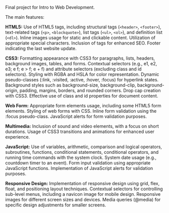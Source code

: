Final project for Intro to Web Development.

The main features:


**HTML5:**
Use of HTML5 tags, including structural tags (`<header>`, `<footer>`), text-related tags (`<p>`, `<blockquote>`), list tags (`<ul>`, `<ol>`), and definition list (`<dl>`).
Inline images usage for static and clickable content.
Utilization of appropriate special characters.
Inclusion of <meta> tags for enhanced SEO.
Footer indicating the last website update.

**CSS3:**
Formatting appearance with CSS3 for paragraphs, lists, headers, background images, tables, and forms.
Contextual selectors (e.g., e1, e2, e3; e f; e > f; e + f) and attribute selectors (excluding class and id selectors).
Styling with RGBA and HSLA for color representation.
Dynamic pseudo-classes (:link, :visited, :active, :hover, :focus) for hyperlink states.
Background styles such as background-size, background-clip, background-origin, padding, margins, borders, and rounded corners.
Drop cap creation with CSS3.
Effective use of class and id properties for document content.

**Web Form:**
Appropriate form elements usage, including some HTML5 form elements.
Styling of web forms with CSS.
Inline form validation using the :focus pseudo-class.
JavaScript alerts for form validation purposes.

**Multimedia:**
Inclusion of sound and video elements, with a focus on short durations.
Usage of CSS3 transitions and animations for enhanced user experience.

**JavaScript:**
Use of variables, arithmetic, comparison and logical operators, subroutines, functions, conditional statements, conditional operators, and running time commands with the system clock.
System date usage (e.g., countdown timer to an event).
Form input validation using appropriate JavaScript functions.
Implementation of JavaScript alerts for validation purposes.

**Responsive Design:**
Implementation of responsive design using grid, flex, float, and positioning layout techniques.
Contextual selectors for controlling sub-level menus, including a navicon image for mobile design.
Responsive images for different screen sizes and devices.
Media queries (@media) for specific design adjustments for smaller screens.
